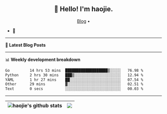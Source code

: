 <h2 align="center">👋 Hello! I'm haojie.</h2>
<p align="center">
  <a href="https://aoyouer.com">Blog</a> •
</p>


- 🔭 


-------

**📝 Latest Blog Posts**


-------

📊 **Weekly development breakdown**
<!--START_SECTION:waka-->

```txt
Go         14 hrs 53 mins  ███████████████████▒░░░░░   76.98 %
Python     2 hrs 30 mins   ███▒░░░░░░░░░░░░░░░░░░░░░   12.94 %
YAML       1 hr 27 mins    ██░░░░░░░░░░░░░░░░░░░░░░░   07.54 %
Other      29 mins         ▓░░░░░░░░░░░░░░░░░░░░░░░░   02.51 %
Text       0 secs          ░░░░░░░░░░░░░░░░░░░░░░░░░   00.03 %
```

<!--END_SECTION:waka-->

-------



| <img align="center" src="https://github-readme-stats.vercel.app/api?username=haojie06&show_icons=true&theme=graywhite&show_icons=true&count_private=true&include_all_commits=true&hide_border=true" alt="haojie's github stats" /> | <img align="center" src="https://github-readme-stats.vercel.app/api/top-langs/?username=haojie06&layout=compact&theme=graywhite&hide_border=true&hide=css,html" /> |
| ------------- | ------------- |


